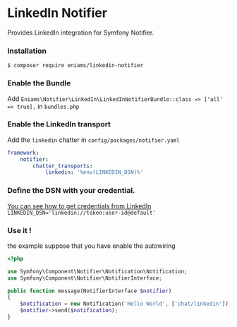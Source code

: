 LinkedIn Notifier
==============

Provides LinkedIn integration for Symfony Notifier.

### Installation

`$ composer require eniams/linkedin-notifier`

### Enable the Bundle

Add `Eniams\Notifier\LinkedIn\LinkedInNotifierBundle::class => ['all' => true],` in `bundles.php`

### Enable the LinkedIn transport
  
Add the `linkedin` chatter in `config/packages/notifier.yaml`

````yaml
framework:
    notifier:
        chatter_transports:
            linkedin: '%env(LINKEDIN_DSN)%'
````

### Define the DSN with your credential.

[You can see how to get credentials from LinkedIn](doc/CREDENTIALS_WORKFLOW.md)
`LINKEDIN_DSN='linkedin://token:user-id@default'`

### Use it !

the example suppose that you have enable the autowiring 

```php
<?php

use Symfony\Component\Notifier\Notification\Notification;
use Symfony\Component\Notifier\NotifierInterface;

public function message(NotifierInterface $notifier)
{
    $notification = new Notification('Hello World', ['chat/linkedin']);
    $notifier->send($notification);
}
```
